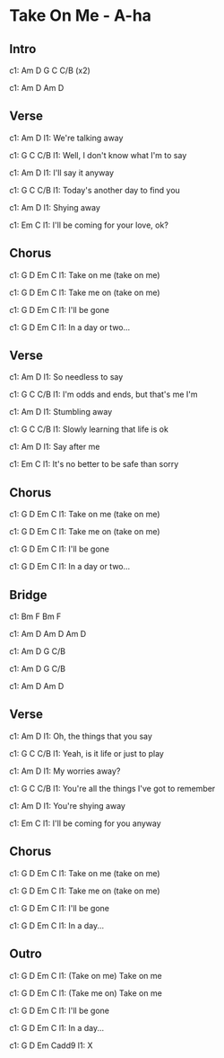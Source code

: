 ---
---

# Take On Me - A-ha

## Intro
c1: Am  D  G  C C/B (x2)

c1: Am  D  Am  D

## Verse
c1:       Am        D
l1: We're talking away

c1:       G                 C      C/B
l1: Well, I don't know what I'm to say

c1:      Am        D
l1: I'll say it anyway

c1:   G              C      C/B
l1: Today's another day to find you

c1: Am       D
l1: Shying away

c1: Em                       C
l1: I'll be coming for your love, ok?

## Chorus
c1: G      D    Em  C
l1: Take   on   me (take on me)

c1: G      D    Em  C
l1: Take   me   on (take on me)

c1: G      D    Em    C
l1: I'll   be   gone

c1:             G    D   Em   C
l1: In a day or two...

## Verse
c1:    Am           D
l1: So needless to say

c1:     G              C        C/B
l1: I'm odds and ends, but that's me I'm

c1:    Am       D
l1: Stumbling away

c1: G                    C    C/B
l1: Slowly learning that life is ok

c1: Am        D
l1: Say after me

c1: Em                   C
l1: It's no better to be safe than sorry

## Chorus
c1: G      D    Em  C
l1: Take   on   me (take on me)

c1: G      D    Em  C
l1: Take   me   on (take on me)

c1: G      D    Em    C
l1: I'll   be   gone

c1:             G    D    Em   C
l1: In a day or two...

## Bridge
c1: Bm  F  Bm  F

c1: Am  D  Am  D  Am  D

c1: Am  D  G  C/B

c1: Am  D  G  C/B

c1: Am  D  Am D

## Verse
c1:     Am                   D
l1: Oh, the things that you say

c1:       G             C       C/B
l1: Yeah, is it life or just to play

c1:    Am        D
l1: My worries away?

c1:        G                   C      C/B
l1: You're all the things I've got to remember

c1:        Am       D
l1: You're shying away

c1: Em                 C
l1: I'll be coming for you anyway

## Chorus
c1: G      D    Em  C
l1: Take   on   me (take on me)

c1: G      D    Em  C
l1: Take   me   on (take on me)

c1: G      D    Em    C
l1: I'll   be   gone

c1:      G    D      Em   C
l1: In a day...

## Outro
c1:  G      D    Em  C
l1: (Take   on   me) Take on me

c1:  G      D    Em  C
l1: (Take   me   on) Take on me

c1:  G      D    Em    C
l1:  I'll   be   gone

c1:       G    D    Em    C
l1:  In a day...

c1: G    D   Em    Cadd9
l1: X